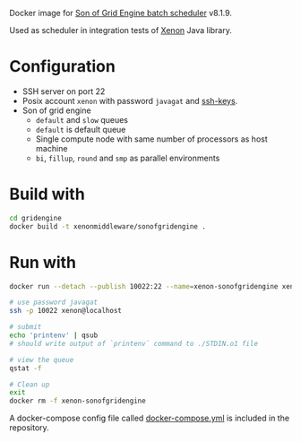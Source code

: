Docker image for [Son of Grid Engine batch scheduler](https://arc.liv.ac.uk/trac/SGE) v8.1.9.

Used as scheduler in integration tests of [Xenon](nlesc.github.io/Xenon/) Java library.

# Configuration

* SSH server on port 22
* Posix account `xenon` with password `javagat` and [ssh-keys](https://github.com/NLeSC/xenon-docker-images/tree/master/unsafe-ssh-keys).
* Son of grid engine
    * `default` and `slow` queues
    * `default` is default queue
    * Single compute node with same number of processors as host machine
    * `bi`, `fillup`, `round` and `smp` as parallel environments

# Build with

```bash
cd gridengine
docker build -t xenonmiddleware/sonofgridengine .
```

# Run with

```bash
docker run --detach --publish 10022:22 --name=xenon-sonofgridengine xenonmiddleware/sonofgridengine

# use password javagat
ssh -p 10022 xenon@localhost

# submit
echo 'printenv' | qsub
# should write output of `printenv` command to ./STDIN.o1 file

# view the queue
qstat -f

# Clean up
exit
docker rm -f xenon-sonofgridengine
```

A docker-compose config file called [docker-compose.yml](https://github.com/NLeSC/xenon-docker-images/blob/master/xenon-sonofgridengine/docker-compose.yml) is included in the repository.

